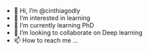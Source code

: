 - 👋 Hi, I’m @cinthiagodly
- 👀 I’m interested in learning 
- 🌱 I’m currently learning PhD
- 💞️ I’m looking to collaborate on Deep learning
- 📫 How to reach me ...

<!---
cinthiagodly/cinthiagodly is a ✨ special ✨ repository because its `README.md` (this file) appears on your GitHub profile.
You can click the Preview link to take a look at your changes.
--->
